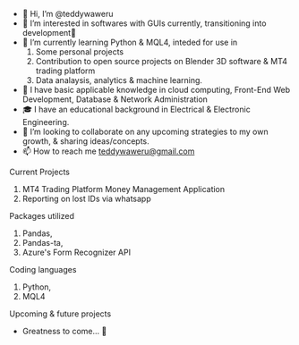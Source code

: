- 👋 Hi, I’m @teddywaweru
- 👀 I’m interested in softwares with GUIs currently, transitioning into development🤞
- 🌱 I’m currently learning Python & MQL4, inteded for use in
  1. Some personal projects
  2. Contribution to open source projects on Blender 3D software & MT4 trading platform
  3. Data analaysis, analytics & machine learning.
- 🧐 I have basic applicable knowledge in cloud computing, Front-End Web Development, Database & Network Administration
- 🎓 I have an educational background in Electrical & Electronic Engineering.
- 💞️ I’m looking to collaborate on any upcoming strategies to my own growth, & sharing ideas/concepts.
- 📫 How to reach me teddywaweru@gmail.com

Current Projects
1. MT4 Trading Platform Money Management Application
2. Reporting on lost IDs via whatsapp


Packages utilized
1. Pandas,
2. Pandas-ta,
3. Azure's Form Recognizer API

Coding languages
1. Python,
2. MQL4

Upcoming & future projects
- Greatness to come... 💪

<!---
teddywaweru/teddywaweru is a ✨ special ✨ repository because its `README.md` (this file) appears on your GitHub profile.
You can click the Preview link to take a look at your changes.
--->
